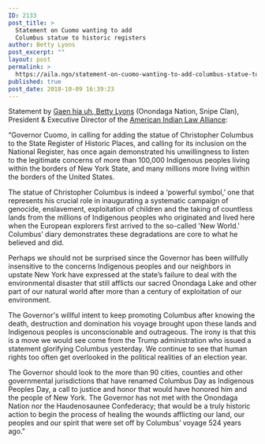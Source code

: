 ```yaml
---
ID: 2133
post_title: >
  Statement on Cuomo wanting to add
  Columbus statue to historic registers
author: Betty Lyons
post_excerpt: ""
layout: post
permalink: >
  https://aila.ngo/statement-on-cuomo-wanting-to-add-columbus-statue-to-historic-registers/
published: true
post_date: 2018-10-09 16:39:23
---
```

Statement by <a href="https://aila.ngo/staff-and-board/">Gaen hia uh, Betty Lyons</a> (Onondaga Nation, Snipe Clan), President &amp; Executive Director of the <a href="http://aila.ngo">American Indian Law Alliance</a>:

“Governor Cuomo, in calling for adding the statue of Christopher Columbus to the State Register of Historic Places, and calling for its inclusion on the National Register, has once again demonstrated his unwillingness to listen to the legitimate concerns of more than 100,000 Indigenous peoples living within the borders of New York State, and many millions more living within the borders of the United States.

The statue of Christopher Columbus is indeed a ‘powerful symbol,’ one that represents his crucial role in inaugurating a systematic campaign of genocide, enslavement, exploitation of children and the taking of countless lands from the millions of Indigenous peoples who originated and lived here when the European explorers first arrived to the so-called 'New World.' Columbus’ diary demonstrates these degradations are core to what he believed and did.

Perhaps we should not be surprised since the Governor has been willfully insensitive to the concerns Indigenous peoples and our neighbors in upstate New York have expressed at the state’s failure to deal with the environmental disaster that still afflicts our sacred Onondaga Lake and other part of our natural world after more than a century of exploitation of our environment.

The Governor's willful intent to keep promoting Columbus after knowing the death, destruction and domination his voyage brought upon these lands and Indigenous peoples is unconscionable and outrageous. The irony is that this is a move we would see come from the Trump administration who issued a statement glorifying Columbus yesterday. We continue to see that human rights too often get overlooked in the political realities of an election year.

The Governor should look to the more than 90 cities, counties and other governmental jurisdictions that have renamed Columbus Day as Indigenous Peoples Day, a call to justice and honor that would have honored him and the people of New York. The Governor has not met with the Onondaga Nation nor the Haudenosaunee Confederacy; that would be a truly historic action to begin the process of healing the wounds afflicting our land, our peoples and our spirit that were set off by Columbus’ voyage 524 years ago."